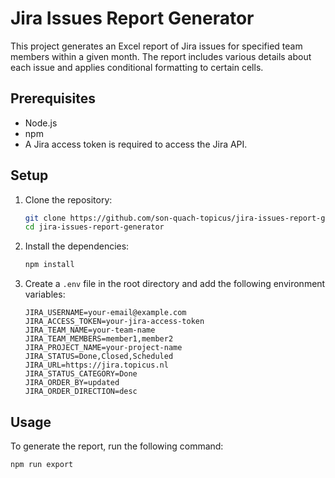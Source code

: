 # Jira Issues Report Generator

This project generates an Excel report of Jira issues for specified team members within a given month. The report includes various details about each issue and applies conditional formatting to certain cells.

## Prerequisites

- Node.js
- npm
- A Jira access token is required to access the Jira API.

## Setup

1. Clone the repository:

   ```sh
   git clone https://github.com/son-quach-topicus/jira-issues-report-generator.git
   cd jira-issues-report-generator
   ```

2. Install the dependencies:

   ```sh
   npm install
   ```

3. Create a `.env` file in the root directory and add the following environment variables:

   ```env
   JIRA_USERNAME=your-email@example.com
   JIRA_ACCESS_TOKEN=your-jira-access-token
   JIRA_TEAM_NAME=your-team-name
   JIRA_TEAM_MEMBERS=member1,member2
   JIRA_PROJECT_NAME=your-project-name
   JIRA_STATUS=Done,Closed,Scheduled
   JIRA_URL=https://jira.topicus.nl
   JIRA_STATUS_CATEGORY=Done
   JIRA_ORDER_BY=updated
   JIRA_ORDER_DIRECTION=desc
   ```

## Usage

To generate the report, run the following command:

```sh
npm run export
```
